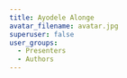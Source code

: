 ```yaml
---
title: Ayodele Alonge
avatar_filename: avatar.jpg
superuser: false
user_groups:
  - Presenters
  - Authors
---
```

